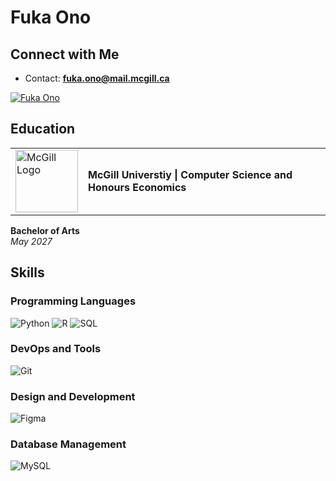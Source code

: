 # Fuka Ono

## Connect with Me
- Contact: **fuka.ono@mail.mcgill.ca**

<a href="https://linkedin.com/in/fukaono" target="_blank">
  <img src="https://img.shields.io/badge/LinkedIn-0A66C2?style=for-the-badge&logo=linkedin&logoColor=white" alt="Fuka Ono" />
</a>
  

## Education
<table>
  <tr>
    <td><img src="https://seeklogo.com/images/M/McGill_University-logo-76309264EE-seeklogo.com.png" width="100" alt="McGill Logo"></td>
    <td><strong>McGill Universtiy | Computer Science and Honours Economics</strong></td>
  </tr>
</table>

**Bachelor of Arts**  
*May 2027*

## Skills

### Programming Languages
![Python](https://img.shields.io/badge/Python-3670A0?style=for-the-badge&logo=python&logoColor=ffdd54) 
![R](https://img.shields.io/badge/R-276DC3?style=for-the-badge&logo=r&logoColor=white) 
![SQL](https://img.shields.io/badge/SQL-003B57?style=for-the-badge&logo=postgresql&logoColor=white) 

### DevOps and Tools
![Git](https://img.shields.io/badge/Git-F05032?style=for-the-badge&logo=git&logoColor=white)

### Design and Development
![Figma](https://img.shields.io/badge/Figma-F24E1E?style=for-the-badge&logo=figma&logoColor=white) 

### Database Management
![MySQL](https://img.shields.io/badge/MySQL-4479A1?style=for-the-badge&logo=mysql&logoColor=white) 


